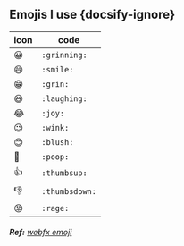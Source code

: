 ## Emojis I use {docsify-ignore}
icon | code
--- | ---
:grinning: | `:grinning:`
:smile: | `:smile:` 
:grin: | `:grin:` 
:laughing: | `:laughing:` 
:joy: | `:joy:` 
:wink: | `:wink:`
:blush: | `:blush:`
:poop: | `:poop: `
:thumbsup: | `:thumbsup:`
:thumbsdown: | `:thumbsdown:`
:rage: | `:rage:`

###### **Ref:** [webfx emoji](https://www.webfx.com/tools/emoji-cheat-sheet/)
